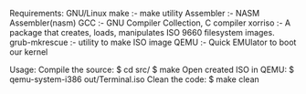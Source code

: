 Requirements: GNU/Linux make :- make utility Assembler :- NASM Assembler(nasm) GCC :- GNU Compiler Collection, C compiler xorriso :- A package that creates, loads, manipulates ISO 9660 filesystem images. grub-mkrescue :- utility to make ISO image QEMU :- Quick EMUlator to boot our kernel

Usage: Compile the source: $ cd src/ $ make Open created ISO in QEMU: $ qemu-system-i386 out/Terminal.iso Clean the code: $ make clean
